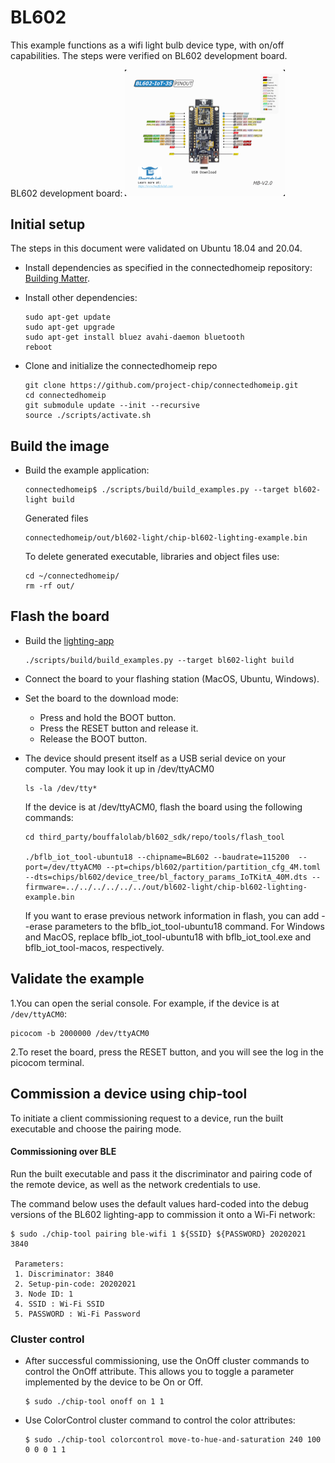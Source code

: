# BL602

This example functions as a wifi light bulb device type, with on/off
capabilities. The steps were verified on BL602 development board.

BL602 development board:
<img src="../../../platform/bouffalolab/bl602/doc/images/bl602_iot_3S_v2.jpg" style="zoom:25%;" />

## Initial setup

The steps in this document were validated on Ubuntu 18.04 and 20.04.

-   Install dependencies as specified in the connectedhomeip repository: [Building Matter](https://github.com/project-chip/connectedhomeip/blob/interop_testing_te9/docs/guides/BUILDING.md).
-   Install other dependencies:

    ```
    sudo apt-get update
    sudo apt-get upgrade
    sudo apt-get install bluez avahi-daemon bluetooth
    reboot
    ```

-   Clone and initialize the connectedhomeip repo

    ```
    git clone https://github.com/project-chip/connectedhomeip.git
    cd connectedhomeip
    git submodule update --init --recursive
    source ./scripts/activate.sh
    ```

## Build the image

-   Build the example application:

    ```
    connectedhomeip$ ./scripts/build/build_examples.py --target bl602-light build
    ```

    Generated files

    ```
    connectedhomeip/out/bl602-light/chip-bl602-lighting-example.bin
    ```

    To delete generated executable, libraries and object files use:

    ```
    cd ~/connectedhomeip/
    rm -rf out/
    ```

## Flash the board

-   Build the [lighting-app](https://github.com/project-chip/connectedhomeip/tree/master/examples/lighting-app/bouffalolab/bl602)

    ```
    ./scripts/build/build_examples.py --target bl602-light build
    ```

- Connect the board to your flashing station (MacOS, Ubuntu, Windows).

- Set the board to the download mode:

  -   Press and hold the BOOT button.
  -   Press the RESET button and release it.
  -   Release the BOOT button.

- The device should present itself as a USB serial device on your computer. You may look it up in /dev/ttyACM0
  
    ```
    ls -la /dev/tty*
    ```
    If the device is at /dev/ttyACM0, flash the board using the following commands:

    ```
    cd third_party/bouffalolab/bl602_sdk/repo/tools/flash_tool
    
    ./bflb_iot_tool-ubuntu18 --chipname=BL602 --baudrate=115200  --port=/dev/ttyACM0 --pt=chips/bl602/partition/partition_cfg_4M.toml --dts=chips/bl602/device_tree/bl_factory_params_IoTKitA_40M.dts --firmware=../../../../../../out/bl602-light/chip-bl602-lighting-example.bin
    ```
    If you want to erase previous network information in flash, you can add --erase parameters to the bflb_iot_tool-ubuntu18 command.
    For Windows and MacOS, replace bflb_iot_tool-ubuntu18 with bflb_iot_tool.exe and bflb_iot_tool-macos, respectively.

## Validate the example

1.You can open the serial console. For example, if the device is at `/dev/ttyACM0`:

```
picocom -b 2000000 /dev/ttyACM0
```

2.To reset the board, press the RESET button, and you will see the log in the picocom terminal.

## Commission a device using chip-tool

To initiate a client commissioning request to a device, run the built executable
and choose the pairing mode.

#### Commissioning over BLE

Run the built executable and pass it the discriminator and pairing code of the
remote device, as well as the network credentials to use.

The command below uses the default values hard-coded into the debug versions of
the BL602 lighting-app to commission it onto a Wi-Fi network:

```
$ sudo ./chip-tool pairing ble-wifi 1 ${SSID} ${PASSWORD} 20202021 3840

 Parameters:
 1. Discriminator: 3840
 2. Setup-pin-code: 20202021
 3. Node ID: 1
 4. SSID : Wi-Fi SSID
 5. PASSWORD : Wi-Fi Password
```

### Cluster control

-   After successful commissioning, use the OnOff cluster commands to control
    the OnOff attribute. This allows you to toggle a parameter implemented by
    the device to be On or Off.

    ```
    $ sudo ./chip-tool onoff on 1 1
    ```

-   Use ColorControl cluster command to control the color attributes:

    ```
    $ sudo ./chip-tool colorcontrol move-to-hue-and-saturation 240 100 0 0 0 1 1
    ```
